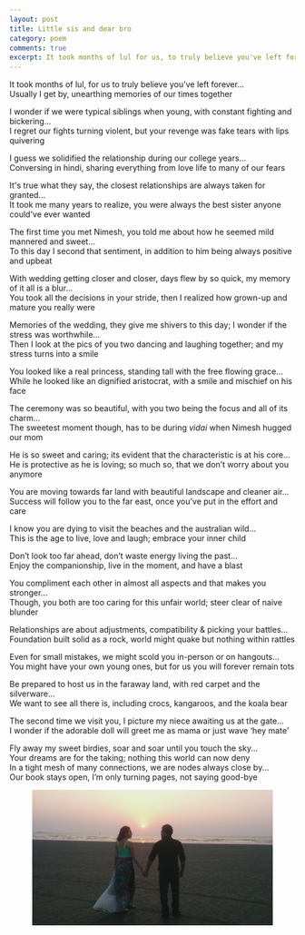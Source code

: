 ```yaml
---
layout: post
title: Little sis and dear bro
category: poem
comments: true
excerpt: It took months of lul for us, to truly believe you've left forever...  
---
```


It took months of lul, for us to truly believe you've left forever...    
Usually I get by, unearthing memories of our times together

I wonder if we were typical siblings when young, with constant fighting and bickering...    
I regret our fights turning violent, but your revenge was fake tears with lips quivering

I guess we solidified the relationship during our college years...    
Conversing in hindi, sharing everything from love life to many of our fears

It's true what they say, the closest relationships are always taken for granted...    
It took me many years to realize, you were always the best sister anyone could've ever wanted

The first time you met Nimesh, you told me about how he seemed mild mannered and sweet...    
To this day I second that sentiment, in addition to him being always positive and upbeat

With wedding getting closer and closer, days flew by so quick, my memory of it all is a blur...    
You took all the decisions in your stride, then I realized how grown-up and mature you really were

Memories of the wedding, they give me shivers to this day; I wonder if the stress was worthwhile...    
Then I look at the pics of you two dancing and laughing together; and my stress turns into a smile

You looked like a real princess, standing tall with the free flowing grace...    
While he looked like an dignified aristocrat, with a smile and mischief on his face

The ceremony was so beautiful, with you two being the focus and all of its charm...    
The sweetest moment though, has to be during *vidai* when Nimesh hugged our mom

He is so sweet and caring; its evident that the characteristic is at his core...    
He is protective as he is loving; so much so, that we don’t worry about you anymore

You are moving towards far land with beautiful landscape and cleaner air...    
Success will follow you to the far east, once you’ve put in the effort and care

I know you are dying to visit the beaches and the australian wild...    
This is the age to live, love and laugh; embrace your inner child

Don’t look too far ahead, don’t waste energy living the past...    
Enjoy the companionship, live in the moment, and have a blast

You compliment each other in almost all aspects and that makes you stronger...    
Though, you both are too caring for this unfair world; steer clear of naive blunder

Relationships are about adjustments, compatibility & picking your battles...    
Foundation built solid as a rock, world might quake but nothing within rattles

Even for small mistakes, we might scold you in-person or on hangouts...    
You might have your own young ones, but for us you will forever remain tots

Be prepared to host us in the faraway land, with red carpet and the silverware...    
We want to see all there is, including crocs, kangaroos, and the koala bear

The second time we visit you, I picture my niece awaiting us at the gate...    
I wonder if the adorable doll will greet me as mama or just wave ‘hey mate’

Fly away my sweet birdies, soar and soar until you touch the sky...    
Your dreams are for the taking; nothing this world can now deny  
In a tight mesh of many connections, we are nodes always close by...    
Our book stays open, I’m only turning pages, not saying good-bye


<figure>
    <a href="#"><img src="/images/k-and-n.jpg"></a>
</figure>

